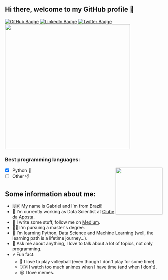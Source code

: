 ## Hi there, welcome to my GitHub profile 👋
<a href="https://github.com/gabriel19913" target="_blank">
<img src="https://camo.githubusercontent.com/eddf895783c02285b11046fae9edd2aea3fa2e8e/68747470733a2f2f696d672e736869656c64732e696f2f62616467652f2d4769746875622d3030303f7374796c653d666c61742d737175617265266c6f676f3d476974687562266c6f676f436f6c6f723d7768697465" alt="GitHub Badge" data-canonical-src="https://img.shields.io/badge/-Github-000?style=flat-square&amp;logo=Github&amp;logoColor=white" style="max-width:100%;"></a>
<a href="https://www.linkedin.com/in/gabrielfonseca91/" target="_blank">
<img src="https://camo.githubusercontent.com/27b897f8d43cf69e16e06fe7b9d334a23189110e/68747470733a2f2f696d672e736869656c64732e696f2f62616467652f2d4c696e6b6564496e2d626c75653f7374796c653d666c61742d737175617265266c6f676f3d4c696e6b6564696e266c6f676f436f6c6f723d7768697465" alt="LinkedIn Badge" data-canonical-src="https://img.shields.io/badge/-LinkedIn-blue?style=flat-square&amp;logo=Linkedin&amp;logoColor=white" style="max-width:100%;"></a>
<a href="https://twitter.com/gabriel1991" target="_blank">
<img src="https://camo.githubusercontent.com/93328a01fb0ec9e427a55dd6c2d6a22991623cf4/68747470733a2f2f696d672e736869656c64732e696f2f62616467652f2d547769747465722d3163613066313f7374796c653d666c61742d737175617265266c6162656c436f6c6f723d316361306631266c6f676f3d74776974746572266c6f676f436f6c6f723d7768697465" alt="Twitter Badge" data-canonical-src="https://img.shields.io/badge/-Twitter-1ca0f1?style=flat-square&amp;labelColor=1ca0f1&amp;logo=twitter&amp;logoColor=white" style="max-width:100%;"></a>


<img src="https://i.imgur.com/Sf5zaQC.jpg" width="400">

### Best programming languages:
<img  align="right" src="https://i.imgur.com/r13TPRJ.png" width="150">

- [x] Python :snake:
- [ ] Other  :thumbsdown:

## Some information about me:

- :brazil: My name is Gabriel and I'm from Brazil!
- :game_die: I’m currently working as Data Scientist at [Clube da Aposta](https://clubedaposta.com/).
- :pencil: I write some stuff, follow me on [Medium](https://medium.com/@gabriel1991).
- :student: I'm pursuing a master's degree.
- 🌱 I’m learning Python, Data Science and Machine Learning (well, the learning path is a lifetime journey...).
- 💬 Ask me about anything, I love to talk about a lot of topics, not only programming.
- ⚡ Fun fact:
  - :volleyball: I love to play volleyball (even though I don't play for some time).
  - :jp: I watch too much animes when I have time (and when I don't).
  - :laughing: I love memes.
